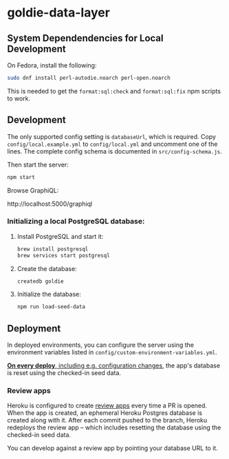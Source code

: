 # goldie-data-layer

## System Dependendencies for Local Development

On Fedora, install the following:

```sh
sudo dnf install perl-autodie.noarch perl-open.noarch
```

This is needed to get the `format:sql:check` and `format:sql:fix` npm scripts
to work.

## Development

The only supported config setting is `databaseUrl`, which is required. Copy
`config/local.example.yml` to `config/local.yml` and uncomment one of the
lines. The complete config schema is documented in `src/config-schema.js`.

Then start the server:

```sh
npm start
```

Browse GraphiQL:

http://localhost:5000/graphiql

### Initializing a local PostgreSQL database:

1. Install PostgreSQL and start it:

   ```sh
   brew install postgresql
   brew services start postgresql
   ```

2. Create the database:

   ```sh
   createdb goldie
   ```

3. Initialize the database:
   ```sh
   npm run load-seed-data
   ```

## Deployment

In deployed environments, you can configure the server using the environment
variables listed in `config/custom-environment-variables.yml`.

[**On every deploy**, including e.g. configuration changes][when], the app's
database is reset using the checked-in seed data.

[when]: https://devcenter.heroku.com/articles/release-phase#when-does-the-release-command-run

### Review apps

Heroku is configured to create [review apps][] every time a PR is opened.
When the app is created, an ephemeral Heroku Postgres database is created
along with it. After each commit pushed to the branch, Heroku redeploys the
review app &ndash; which includes resetting the database using the checked-in
seed data.

You can develop against a review app by pointing your database URL to it.

[review apps]: https://devcenter.heroku.com/articles/github-integration-review-apps
